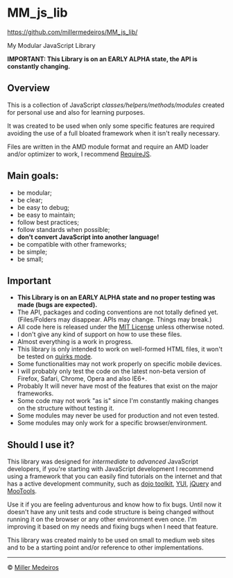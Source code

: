 # MM_js_lib #

https://github.com/millermedeiros/MM_js_lib/

My Modular JavaScript Library

**IMPORTANT: This Library is on an EARLY ALPHA state, the API is constantly changing.**


## Overview ##

This is a collection of JavaScript *classes/helpers/methods/modules* created
for personal use and also for learning purposes.

It was created to be used when only some specific features are required
avoiding the use of a full bloated framework when it isn't really necessary.

Files are written in the AMD module format and require an AMD loader and/or
optimizer to work, I recommend [RequireJS](http://requirejs.org/).


## Main goals: ##

 - be modular;
 - be clear;
 - be easy to debug;
 - be easy to maintain;
 - follow best practices;
 - follow standards when possible;
 - **don't convert JavaScript into another language!**
 - be compatible with other frameworks;
 - be simple;
 - be small;


## Important ##

 - **This Library is on an EARLY ALPHA state and no proper testing was made
   (bugs are expected).**
 - The API, packages and coding conventions are not totally defined yet.
   (Files/Folders may disappear. APIs may change. Things may break.)
 - All code here is released under the [MIT License](http://www.opensource.org/licenses/mit-license.php)
   unless otherwise noted.
 - I don't give any kind of support on how to use these files.
 - Almost everything is a work in progress.
 - This library is only intended to work on well-formed HTML files, it won't be
   tested on [quirks mode](http://www.quirksmode.org/css/quirksmode.html).
 - Some functionalities may not work properly on specific mobile devices.
 - I will probably only test the code on the latest non-beta version of
   Firefox, Safari, Chrome, Opera and also IE6+.
 - Probably It will never have most of the features that exist on the major
   frameworks.
 - Some code may not work "as is" since I'm constantly making changes on the
   structure without testing it.
 - Some modules may never be used for production and not even tested.
 - Some modules may only work for a specific browser/environment.


## Should I use it? ##

This library was designed for *intermediate* to *advanced* JavaScript
developers, if you're starting with JavaScript development I recommend using
a framework that you can easily find tutorials on the internet and that has
a active development community, such as [dojo toolkit](http://www.dojotoolkit.org/),
[YUI](http://developer.yahoo.com/yui/),
[jQuery](http://jquery.com) and [MooTools](http://mootools.net).

Use it if you are feeling adventurous and know how to fix bugs. Until now it
doesn't have any unit tests and code structure is being changed without running
it on the browser or any other environment even once. I'm improving it based on
my needs and fixing bugs when I need that feature.

This library was created mainly to be used on small to medium web sites and to
be a starting point and/or reference to other implementations.


----

&copy; [Miller Medeiros](http://www.millermedeiros.com)
